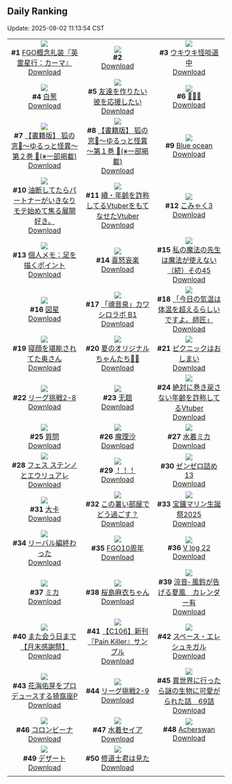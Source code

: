 ## Daily Ranking
Update: 2025-08-02 11:13:54 CST

|      |      |      |
| :----: | :----: | :----: |
| ![](https://i.pixiv.re/c/240x480/img-master/img/2025/07/30/13/44/49/133281260_p0_master1200.jpg)<br>**#1** [FGO概念礼装『英霊星行：カーマ』](https://www.pixiv.net/artworks/133281260)<br>[Download](https://i.pixiv.re/img-original/img/2025/07/30/13/44/49/133281260_p0.png) | ![](https://s.pximg.net/common/images/limit_unviewable_s.png)<br>**#2** [](https://www.pixiv.net/artworks/133286281)<br>[Download](https://s.pximg.net/common/images/limit_unviewable_s.png) | ![](https://i.pixiv.re/c/240x480/img-master/img/2025/07/30/00/00/16/133265318_p0_master1200.jpg)<br>**#3** [ウキウキ怪啖道中](https://www.pixiv.net/artworks/133265318)<br>[Download](https://i.pixiv.re/img-original/img/2025/07/30/00/00/16/133265318_p0.jpg) |
| ![](https://i.pixiv.re/c/240x480/img-master/img/2025/07/30/00/42/14/133267374_p0_master1200.jpg)<br>**#4** [白葱](https://www.pixiv.net/artworks/133267374)<br>[Download](https://i.pixiv.re/img-original/img/2025/07/30/00/42/14/133267374_p0.jpg) | ![](https://i.pixiv.re/c/240x480/img-master/img/2025/07/30/17/00/46/133285310_p0_master1200.jpg)<br>**#5** [友達を作りたい彼を応援したい](https://www.pixiv.net/artworks/133285310)<br>[Download](https://i.pixiv.re/img-original/img/2025/07/30/17/00/46/133285310_p0.jpg) | ![](https://i.pixiv.re/c/240x480/img-master/img/2025/07/31/00/06/57/133301699_p0_master1200.jpg)<br>**#6** [🍓🍓🍓](https://www.pixiv.net/artworks/133301699)<br>[Download](https://i.pixiv.re/img-original/img/2025/07/31/00/06/57/133301699_p0.png) |
| ![](https://i.pixiv.re/c/240x480/img-master/img/2025/07/30/22/01/18/133296003_p0_master1200.jpg)<br>**#7** [【書籍版】 狐の窓🦊～ゆるっと怪異～第２巻 🫶(※一部掲載)](https://www.pixiv.net/artworks/133296003)<br>[Download](https://i.pixiv.re/img-original/img/2025/07/30/22/01/18/133296003_p0.jpg) | ![](https://i.pixiv.re/c/240x480/img-master/img/2025/07/30/21/54/04/133295572_p0_master1200.jpg)<br>**#8** [【書籍版】 狐の窓🦊～ゆるっと怪異～第１巻 🫶(※一部掲載)](https://www.pixiv.net/artworks/133295572)<br>[Download](https://i.pixiv.re/img-original/img/2025/07/30/21/54/04/133295572_p0.jpg) | ![](https://i.pixiv.re/c/240x480/img-master/img/2025/07/30/16/28/01/133284482_p0_master1200.jpg)<br>**#9** [Blue ocean](https://www.pixiv.net/artworks/133284482)<br>[Download](https://i.pixiv.re/img-original/img/2025/07/30/16/28/01/133284482_p0.jpg) |
| ![](https://i.pixiv.re/c/240x480/img-master/img/2025/07/30/18/29/43/133287885_p0_master1200.jpg)<br>**#10** [油断してたらパートナーがいきなりモテ始めて焦る展開好き。](https://www.pixiv.net/artworks/133287885)<br>[Download](https://i.pixiv.re/img-original/img/2025/07/30/18/29/43/133287885_p0.jpg) | ![](https://i.pixiv.re/c/240x480/img-master/img/2025/07/30/21/24/59/133294418_p0_master1200.jpg)<br>**#11** [續・年齢を詐称してるVtuberをもてなせたVtuber](https://www.pixiv.net/artworks/133294418)<br>[Download](https://i.pixiv.re/img-original/img/2025/07/30/21/24/59/133294418_p0.png) | ![](https://i.pixiv.re/c/240x480/img-master/img/2025/07/31/12/06/07/133314913_p0_master1200.jpg)<br>**#12** [こみゃく3](https://www.pixiv.net/artworks/133314913)<br>[Download](https://i.pixiv.re/img-original/img/2025/07/31/12/06/07/133314913_p0.jpg) |
| ![](https://i.pixiv.re/c/240x480/img-master/img/2025/07/31/06/00/06/133308711_p0_master1200.jpg)<br>**#13** [個人メモ：足を描くポイント](https://www.pixiv.net/artworks/133308711)<br>[Download](https://i.pixiv.re/img-original/img/2025/07/31/06/00/06/133308711_p0.jpg) | ![](https://i.pixiv.re/c/240x480/img-master/img/2025/07/30/00/00/10/133265271_p0_master1200.jpg)<br>**#14** [喜怒哀楽](https://www.pixiv.net/artworks/133265271)<br>[Download](https://i.pixiv.re/img-original/img/2025/07/30/00/00/10/133265271_p0.jpg) | ![](https://i.pixiv.re/c/240x480/img-master/img/2025/07/31/00/01/00/133301295_p0_master1200.jpg)<br>**#15** [私の魔法の先生は魔法が使えない（続）その45](https://www.pixiv.net/artworks/133301295)<br>[Download](https://i.pixiv.re/img-original/img/2025/07/31/00/01/00/133301295_p0.jpg) |
| ![](https://i.pixiv.re/c/240x480/img-master/img/2025/07/30/08/31/21/133275687_p0_master1200.jpg)<br>**#16** [図星](https://www.pixiv.net/artworks/133275687)<br>[Download](https://i.pixiv.re/img-original/img/2025/07/30/08/31/21/133275687_p0.jpg) | ![](https://i.pixiv.re/c/240x480/img-master/img/2025/07/31/12/00/12/133314698_p0_master1200.jpg)<br>**#17** [「魂音泉」カワシロラボ B1](https://www.pixiv.net/artworks/133314698)<br>[Download](https://i.pixiv.re/img-original/img/2025/07/31/12/00/12/133314698_p0.jpg) | ![](https://i.pixiv.re/c/240x480/img-master/img/2025/07/31/00/00/12/133301079_p0_master1200.jpg)<br>**#18** [「今日の気温は体温を超えるらしいですよ。師匠」](https://www.pixiv.net/artworks/133301079)<br>[Download](https://i.pixiv.re/img-original/img/2025/07/31/00/00/12/133301079_p0.jpg) |
| ![](https://i.pixiv.re/c/240x480/img-master/img/2025/07/30/00/00/49/133265499_p0_master1200.jpg)<br>**#19** [寝顔を堪能されてた奥さん](https://www.pixiv.net/artworks/133265499)<br>[Download](https://i.pixiv.re/img-original/img/2025/07/30/00/00/49/133265499_p0.jpg) | ![](https://i.pixiv.re/c/240x480/img-master/img/2025/07/30/00/00/21/133265362_p0_master1200.jpg)<br>**#20** [夏のオリジナルちゃんたち🐤🛟](https://www.pixiv.net/artworks/133265362)<br>[Download](https://i.pixiv.re/img-original/img/2025/07/30/00/00/21/133265362_p0.jpg) | ![](https://i.pixiv.re/c/240x480/img-master/img/2025/07/30/11/52/24/133278880_p0_master1200.jpg)<br>**#21** [ピクニックはおしまい](https://www.pixiv.net/artworks/133278880)<br>[Download](https://i.pixiv.re/img-original/img/2025/07/30/11/52/24/133278880_p0.jpg) |
| ![](https://i.pixiv.re/c/240x480/img-master/img/2025/07/30/19/41/53/133290277_p0_master1200.jpg)<br>**#22** [リーグ挑戦2-8](https://www.pixiv.net/artworks/133290277)<br>[Download](https://i.pixiv.re/img-original/img/2025/07/30/19/41/53/133290277_p0.png) | ![](https://i.pixiv.re/c/240x480/img-master/img/2025/07/30/02/19/12/133270021_p0_master1200.jpg)<br>**#23** [无题](https://www.pixiv.net/artworks/133270021)<br>[Download](https://i.pixiv.re/img-original/img/2025/07/30/02/19/12/133270021_p0.jpg) | ![](https://i.pixiv.re/c/240x480/img-master/img/2025/07/31/21/19/06/133330199_p0_master1200.jpg)<br>**#24** [絶対に巻き戻さない年齢を詐称してるVtuber](https://www.pixiv.net/artworks/133330199)<br>[Download](https://i.pixiv.re/img-original/img/2025/07/31/21/19/06/133330199_p0.png) |
| ![](https://i.pixiv.re/c/240x480/img-master/img/2025/07/30/12/22/45/133279645_p0_master1200.jpg)<br>**#25** [質問](https://www.pixiv.net/artworks/133279645)<br>[Download](https://i.pixiv.re/img-original/img/2025/07/30/12/22/45/133279645_p0.png) | ![](https://i.pixiv.re/c/240x480/img-master/img/2025/07/30/20/54/43/133293015_p0_master1200.jpg)<br>**#26** [魔理沙](https://www.pixiv.net/artworks/133293015)<br>[Download](https://i.pixiv.re/img-original/img/2025/07/30/20/54/43/133293015_p0.jpg) | ![](https://i.pixiv.re/c/240x480/img-master/img/2025/07/30/00/23/45/133266651_p0_master1200.jpg)<br>**#27** [水着ミカ](https://www.pixiv.net/artworks/133266651)<br>[Download](https://i.pixiv.re/img-original/img/2025/07/30/00/23/45/133266651_p0.jpg) |
| ![](https://i.pixiv.re/c/240x480/img-master/img/2025/07/30/15/04/15/133282839_p0_master1200.jpg)<br>**#28** [フェス ステンノとエウリュアレ](https://www.pixiv.net/artworks/133282839)<br>[Download](https://i.pixiv.re/img-original/img/2025/07/30/15/04/15/133282839_p0.jpg) | ![](https://i.pixiv.re/c/240x480/img-master/img/2025/07/30/00/00/19/133265341_p0_master1200.jpg)<br>**#29** [！！！](https://www.pixiv.net/artworks/133265341)<br>[Download](https://i.pixiv.re/img-original/img/2025/07/30/00/00/19/133265341_p0.png) | ![](https://i.pixiv.re/c/240x480/img-master/img/2025/07/30/16/47/28/133284922_p0_master1200.jpg)<br>**#30** [ゼンゼロ詰め13](https://www.pixiv.net/artworks/133284922)<br>[Download](https://i.pixiv.re/img-original/img/2025/07/30/16/47/28/133284922_p0.jpg) |
| ![](https://i.pixiv.re/c/240x480/img-master/img/2025/07/30/21/17/53/133294134_p0_master1200.jpg)<br>**#31** [大卡](https://www.pixiv.net/artworks/133294134)<br>[Download](https://i.pixiv.re/img-original/img/2025/07/30/21/17/53/133294134_p0.jpg) | ![](https://i.pixiv.re/c/240x480/img-master/img/2025/07/31/00/05/35/133301209_p0_master1200.jpg)<br>**#32** [この暑い部屋でどう過ごす？](https://www.pixiv.net/artworks/133301209)<br>[Download](https://i.pixiv.re/img-original/img/2025/07/31/00/05/35/133301209_p0.jpg) | ![](https://i.pixiv.re/c/240x480/img-master/img/2025/07/30/00/04/55/133265862_p0_master1200.jpg)<br>**#33** [宝鐘マリン生誕祭2025](https://www.pixiv.net/artworks/133265862)<br>[Download](https://i.pixiv.re/img-original/img/2025/07/30/00/04/55/133265862_p0.jpg) |
| ![](https://i.pixiv.re/c/240x480/img-master/img/2025/07/31/07/04/42/133309820_p0_master1200.jpg)<br>**#34** [リーバル編終わった](https://www.pixiv.net/artworks/133309820)<br>[Download](https://i.pixiv.re/img-original/img/2025/07/31/07/04/42/133309820_p0.jpg) | ![](https://i.pixiv.re/c/240x480/img-master/img/2025/07/30/00/36/15/133267176_p0_master1200.jpg)<br>**#35** [FGO10周年](https://www.pixiv.net/artworks/133267176)<br>[Download](https://i.pixiv.re/img-original/img/2025/07/30/00/36/15/133267176_p0.png) | ![](https://i.pixiv.re/c/240x480/img-master/img/2025/07/30/19/49/09/133290525_p0_master1200.jpg)<br>**#36** [V log 22](https://www.pixiv.net/artworks/133290525)<br>[Download](https://i.pixiv.re/img-original/img/2025/07/30/19/49/09/133290525_p0.jpg) |
| ![](https://i.pixiv.re/c/240x480/img-master/img/2025/07/30/00/00/08/133265252_p0_master1200.jpg)<br>**#37** [ミカ](https://www.pixiv.net/artworks/133265252)<br>[Download](https://i.pixiv.re/img-original/img/2025/07/30/00/00/08/133265252_p0.jpg) | ![](https://i.pixiv.re/c/240x480/img-master/img/2025/07/31/00/02/13/133301437_p0_master1200.jpg)<br>**#38** [桜島麻衣ちゃん](https://www.pixiv.net/artworks/133301437)<br>[Download](https://i.pixiv.re/img-original/img/2025/07/31/00/02/13/133301437_p0.png) | ![](https://i.pixiv.re/c/240x480/img-master/img/2025/07/30/19/00/25/133288911_p0_master1200.jpg)<br>**#39** [涼音‑ 風鈴が告げる夏風　カレンダー有](https://www.pixiv.net/artworks/133288911)<br>[Download](https://i.pixiv.re/img-original/img/2025/07/30/19/00/25/133288911_p0.jpg) |
| ![](https://i.pixiv.re/c/240x480/img-master/img/2025/07/31/20/21/15/133327660_p0_master1200.jpg)<br>**#40** [また会う日まで【月末感謝祭】](https://www.pixiv.net/artworks/133327660)<br>[Download](https://i.pixiv.re/img-original/img/2025/07/31/20/21/15/133327660_p0.jpg) | ![](https://i.pixiv.re/c/240x480/img-master/img/2025/07/30/20/09/13/133291422_p0_master1200.jpg)<br>**#41** [【C106】新刊『Pain Killer』サンプル](https://www.pixiv.net/artworks/133291422)<br>[Download](https://i.pixiv.re/img-original/img/2025/07/30/20/09/13/133291422_p0.jpg) | ![](https://i.pixiv.re/c/240x480/img-master/img/2025/07/30/15/17/08/133283115_p0_master1200.jpg)<br>**#42** [スペース・エレシュキガル](https://www.pixiv.net/artworks/133283115)<br>[Download](https://i.pixiv.re/img-original/img/2025/07/30/15/17/08/133283115_p0.jpg) |
| ![](https://i.pixiv.re/c/240x480/img-master/img/2025/07/30/20/22/01/133291820_p0_master1200.jpg)<br>**#43** [花海佑芽をプロデュースする猗窩座P](https://www.pixiv.net/artworks/133291820)<br>[Download](https://i.pixiv.re/img-original/img/2025/07/30/20/22/01/133291820_p0.png) | ![](https://i.pixiv.re/c/240x480/img-master/img/2025/07/31/19/07/28/133324960_p0_master1200.jpg)<br>**#44** [リーグ挑戦2-9](https://www.pixiv.net/artworks/133324960)<br>[Download](https://i.pixiv.re/img-original/img/2025/07/31/19/07/28/133324960_p0.png) | ![](https://i.pixiv.re/c/240x480/img-master/img/2025/07/31/00/00/45/133301250_p0_master1200.jpg)<br>**#45** [異世界に行ったら謎の生物に可愛がられた話　69話](https://www.pixiv.net/artworks/133301250)<br>[Download](https://i.pixiv.re/img-original/img/2025/07/31/00/00/45/133301250_p0.jpg) |
| ![](https://i.pixiv.re/c/240x480/img-master/img/2025/07/30/21/36/38/133294908_p0_master1200.jpg)<br>**#46** [コロンビーナ](https://www.pixiv.net/artworks/133294908)<br>[Download](https://i.pixiv.re/img-original/img/2025/07/30/21/36/38/133294908_p0.png) | ![](https://i.pixiv.re/c/240x480/img-master/img/2025/07/30/00/14/12/133266260_p0_master1200.jpg)<br>**#47** [水着セイア](https://www.pixiv.net/artworks/133266260)<br>[Download](https://i.pixiv.re/img-original/img/2025/07/30/00/14/12/133266260_p0.png) | ![](https://i.pixiv.re/c/240x480/img-master/img/2025/07/30/00/00/12/133265292_p0_master1200.jpg)<br>**#48** [Acherswan](https://www.pixiv.net/artworks/133265292)<br>[Download](https://i.pixiv.re/img-original/img/2025/07/30/00/00/12/133265292_p0.png) |
| ![](https://i.pixiv.re/c/240x480/img-master/img/2025/07/30/00/02/28/133265717_p0_master1200.jpg)<br>**#49** [デザート](https://www.pixiv.net/artworks/133265717)<br>[Download](https://i.pixiv.re/img-original/img/2025/07/30/00/02/28/133265717_p0.png) | ![](https://i.pixiv.re/c/240x480/img-master/img/2025/07/31/19/23/57/133325471_p0_master1200.jpg)<br>**#50** [修道士君は見た](https://www.pixiv.net/artworks/133325471)<br>[Download](https://i.pixiv.re/img-original/img/2025/07/31/19/23/57/133325471_p0.jpg) |
|      |
